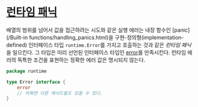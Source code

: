 # [런타임 패닉](#run-time-panics)

배열의 범위를 넘어서 값을 접근하려는 시도와 같은 실행 에러는 내장 함수인 [panic](/Built-in functions/handling_panics.html)을 구현-정의형(implementation-defined) 인터페이스 타입 `runtime.Error`를 가지고 호출하는 것과 같은 *런타임 패닉*을 일으킨다. 그 타입은 미리 선언된 인터페이스 타입인 [error](/Errors/)를 만족시킨다. 런타임 에러의 독특한 조건을 표현하는 정확한 에러 값은 명시되지 않는다.

```go
package runtime

type Error interface {
    error
    // 어쩌면 다른 메서드들도 있을 수 있다.
}
```